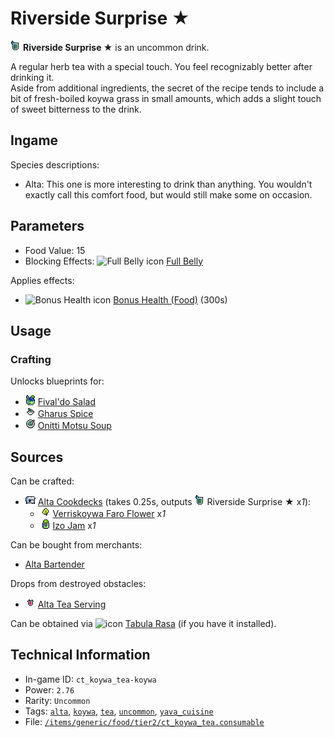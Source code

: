 # Riverside Surprise ★

<img src="https://raw.githubusercontent.com/Ceterai/Enternia/main/items/generic/food/tier2/ct_koywa_tea.png" alt="Riverside Surprise ★ icon" loading="lazy" width="auto" height="16px"/> **Riverside Surprise ★** is an uncommon drink.

A regular herb tea with a special touch. You feel recognizably better after drinking it.  
Aside from additional ingredients, the secret of the recipe tends to include a bit of fresh-boiled koywa grass in small amounts, which adds a slight touch of sweet bitterness to the drink.

## Ingame

Species descriptions:

- Alta: This one is more interesting to drink than anything. You wouldn't exactly call this comfort food, but would still make some on occasion.

## Parameters

- Food Value: 15
- Blocking Effects: <img src="https://starbounder.org/mediawiki/images/6/60/Status_Well_Fed.png" alt="Full Belly icon" loading="lazy" width="16px" height="16px"/> [Full Belly](https://starbounder.org/Full_Belly)

Applies effects:

- <img src="https://starbounder.org/mediawiki/images/thumb/1/16/Status_Health_Boost.png/48px-Status_Health_Boost.png" alt="Bonus Health icon" loading="lazy" width="16px" height="16px"/> [Bonus Health (Food)](https://starbounder.org/Status_Effects#Stat_Boosts) (300s)

## Usage

### Crafting

Unlocks blueprints for:

- <img src="https://raw.githubusercontent.com/Ceterai/Enternia/main/items/generic/food/tier3/ct_fivaldo_salad.png" alt="Fival'do Salad icon" loading="lazy" width="auto" height="16px"/> [Fival'do Salad](https://ceterai.github.io/MyEnternia/Wiki/Fival'doSalad)
- <img src="https://raw.githubusercontent.com/Ceterai/Enternia/main/items/generic/food/other/ct_gharus_spice.png" alt="Gharus Spice icon" loading="lazy" width="auto" height="16px"/> [Gharus Spice](https://ceterai.github.io/MyEnternia/Wiki/GharusSpice)
- <img src="https://raw.githubusercontent.com/Ceterai/Enternia/main/items/generic/food/tier3/ct_onitti_motsu.png" alt="Onitti Motsu Soup icon" loading="lazy" width="auto" height="16px"/> [Onitti Motsu Soup](https://ceterai.github.io/MyEnternia/Wiki/OnittiMotsuSoup)

## Sources

Can be crafted:

- ![ ](https://raw.githubusercontent.com/Ceterai/Enternia/main/objects/alta/cooking/cookdecks/icon.png) [Alta Cookdecks](https://ceterai.github.io/MyEnternia/Wiki/AltaCookdecks) (takes 0.25s, outputs <img src="https://raw.githubusercontent.com/Ceterai/Enternia/main/items/generic/food/tier2/ct_koywa_tea.png" alt="Riverside Surprise ★ icon" loading="lazy" width="auto" height="16px"/> Riverside Surprise ★ x*1*):
  - <img src="https://raw.githubusercontent.com/Ceterai/Enternia/main/objects/biome/alterash/koywa/flowers/faro/icon.png" alt="Verriskoywa Faro Flower icon" loading="lazy" width="auto" height="16px"/> [Verriskoywa Faro Flower](https://ceterai.github.io/MyEnternia/Wiki/VerriskoywaFaroFlower) x*1*
  - <img src="https://raw.githubusercontent.com/Ceterai/Enternia/main/items/generic/food/tier1/ct_iso_jam.png" alt="Izo Jam icon" loading="lazy" width="auto" height="16px"/> [Izo Jam](https://ceterai.github.io/MyEnternia/Wiki/IzoJam) x*1*

Can be bought from merchants:

- [Alta Bartender](https://ceterai.github.io/MyEnternia/Wiki/AltaBartender)

Drops from destroyed obstacles:

- <img src="https://raw.githubusercontent.com/Ceterai/Enternia/main/objects/alta/special/food/tea/icon.png" alt="Alta Tea Serving icon" loading="lazy" width="auto" height="16px"/> [Alta Tea Serving](https://ceterai.github.io/MyEnternia/Wiki/AltaTeaServing)

Can be obtained via <img src="https://steamuserimages-a.akamaihd.net/ugc/263843960696222713/3EC9A7C005541F7D577EBCB8C5736B4EFC9973D6/" alt="icon" width="8" height="12"/> [Tabula Rasa](https://community.playstarbound.com/resources/the-tabula-rasa.3222/) (if you have it installed).

## Technical Information

- In-game ID: `ct_koywa_tea-koywa`
- Power: `2.76`
- Rarity: `Uncommon`
- Tags: [`alta`](https://ceterai.github.io/MyEnternia/Wiki/Tags/Alta), [`koywa`](https://ceterai.github.io/MyEnternia/Wiki/Tags/Koywa), [`tea`](https://ceterai.github.io/MyEnternia/Wiki/Tags/Tea), [`uncommon`](https://ceterai.github.io/MyEnternia/Wiki/Tags/Uncommon), [`yava_cuisine`](https://ceterai.github.io/MyEnternia/Wiki/Tags/YavaCuisine)
- File: [`/items/generic/food/tier2/ct_koywa_tea.consumable`](https://github.com/Ceterai/Enternia/blob/main/items/generic/food/tier2/ct_koywa_tea.consumable)
